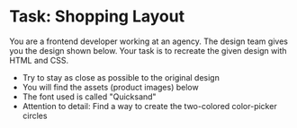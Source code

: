# Task: Shopping Layout

You are a frontend developer working at an agency. The design team gives you the design shown below. Your task is to recreate the given design with HTML and CSS.

- Try to stay as close as possible to the original design
- You will find the assets (product images) below
- The font used is called "Quicksand"
- Attention to detail: Find a way to create the two-colored color-picker circles
